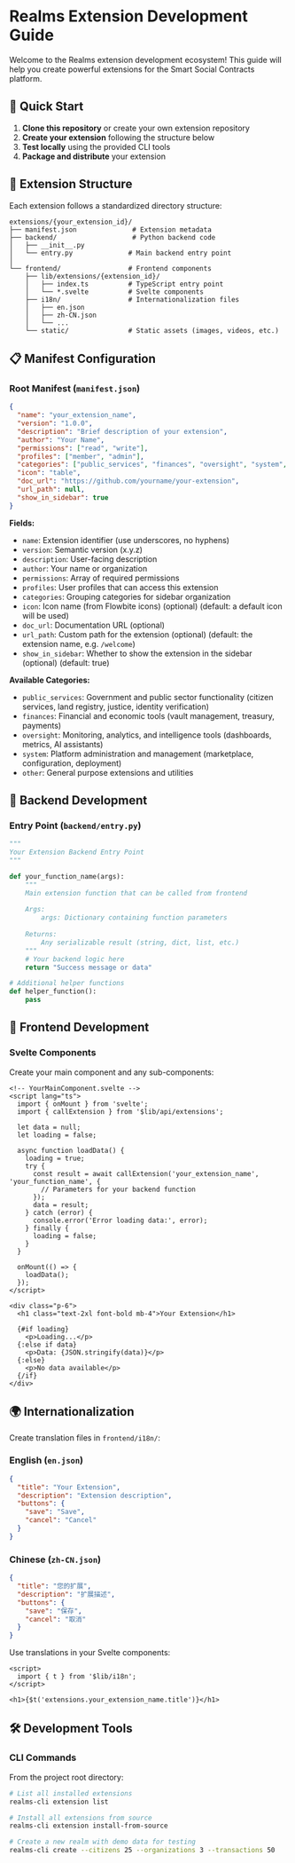 # Realms Extension Development Guide

Welcome to the Realms extension development ecosystem! This guide will help you create powerful extensions for the Smart Social Contracts platform.

## 🚀 Quick Start

1. **Clone this repository** or create your own extension repository
2. **Create your extension** following the structure below
3. **Test locally** using the provided CLI tools
4. **Package and distribute** your extension

## 📁 Extension Structure

Each extension follows a standardized directory structure:

```
extensions/{your_extension_id}/
├── manifest.json              # Extension metadata
├── backend/                   # Python backend code
│   ├── __init__.py
│   └── entry.py              # Main backend entry point
│   
└── frontend/                 # Frontend components
    ├── lib/extensions/{extension_id}/
    │   ├── index.ts          # TypeScript entry point
    │   └── *.svelte          # Svelte components
    ├── i18n/                 # Internationalization files
    │   ├── en.json
    │   ├── zh-CN.json
    │   └── ...
    └── static/               # Static assets (images, videos, etc.)
```

## 📋 Manifest Configuration

### Root Manifest (`manifest.json`)

```json
{
  "name": "your_extension_name",
  "version": "1.0.0",
  "description": "Brief description of your extension",
  "author": "Your Name",
  "permissions": ["read", "write"],
  "profiles": ["member", "admin"],
  "categories": ["public_services", "finances", "oversight", "system", "other"],
  "icon": "table",
  "doc_url": "https://github.com/yourname/your-extension",
  "url_path": null,
  "show_in_sidebar": true
}
```

**Fields:**
- `name`: Extension identifier (use underscores, no hyphens)
- `version`: Semantic version (x.y.z)
- `description`: User-facing description
- `author`: Your name or organization
- `permissions`: Array of required permissions
- `profiles`: User profiles that can access this extension
- `categories`: Grouping categories for sidebar organization
- `icon`: Icon name (from Flowbite icons) (optional) (default: a default icon will be used)
- `doc_url`: Documentation URL (optional)
- `url_path`: Custom path for the extension (optional) (default: the extension name, e.g. `/welcome`)
- `show_in_sidebar`: Whether to show the extension in the sidebar (optional) (default: true)


**Available Categories:**
- `public_services`: Government and public sector functionality (citizen services, land registry, justice, identity verification)
- `finances`: Financial and economic tools (vault management, treasury, payments)
- `oversight`: Monitoring, analytics, and intelligence tools (dashboards, metrics, AI assistants)
- `system`: Platform administration and management (marketplace, configuration, deployment)
- `other`: General purpose extensions and utilities

## 🐍 Backend Development

### Entry Point (`backend/entry.py`)

```python
"""
Your Extension Backend Entry Point
"""

def your_function_name(args):
    """
    Main extension function that can be called from frontend
    
    Args:
        args: Dictionary containing function parameters
        
    Returns:
        Any serializable result (string, dict, list, etc.)
    """
    # Your backend logic here
    return "Success message or data"

# Additional helper functions
def helper_function():
    pass
```


## 🎨 Frontend Development

### Svelte Components

Create your main component and any sub-components:

```svelte
<!-- YourMainComponent.svelte -->
<script lang="ts">
  import { onMount } from 'svelte';
  import { callExtension } from '$lib/api/extensions';
  
  let data = null;
  let loading = false;
  
  async function loadData() {
    loading = true;
    try {
      const result = await callExtension('your_extension_name', 'your_function_name', {
        // Parameters for your backend function
      });
      data = result;
    } catch (error) {
      console.error('Error loading data:', error);
    } finally {
      loading = false;
    }
  }
  
  onMount(() => {
    loadData();
  });
</script>

<div class="p-6">
  <h1 class="text-2xl font-bold mb-4">Your Extension</h1>
  
  {#if loading}
    <p>Loading...</p>
  {:else if data}
    <p>Data: {JSON.stringify(data)}</p>
  {:else}
    <p>No data available</p>
  {/if}
</div>
```

## 🌍 Internationalization

Create translation files in `frontend/i18n/`:

### English (`en.json`)
```json
{
  "title": "Your Extension",
  "description": "Extension description",
  "buttons": {
    "save": "Save",
    "cancel": "Cancel"
  }
}
```

### Chinese (`zh-CN.json`)
```json
{
  "title": "您的扩展",
  "description": "扩展描述",
  "buttons": {
    "save": "保存",
    "cancel": "取消"
  }
}
```

Use translations in your Svelte components:
```svelte
<script>
  import { t } from '$lib/i18n';
</script>

<h1>{$t('extensions.your_extension_name.title')}</h1>
```

## 🛠️ Development Tools

### CLI Commands

From the project root directory:

```bash
# List all installed extensions
realms-cli extension list

# Install all extensions from source
realms-cli extension install-from-source

# Create a new realm with demo data for testing
realms-cli create --citizens 25 --organizations 3 --transactions 50
```
